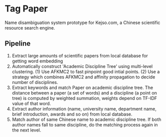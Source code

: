 # Tag Paper

Name disambiguation system prototype for Kejso.com, a Chinese scientific resource search engine.

## Pipeline
1. Extract large amounts of scientific papers from local database for getting word embedding
2. Automatically construct 'Academic Discipline Tree' using multi-level clustering. 
    (1) Use AFKMC2 to fast pinpoint good intial points.
    (2) Use a strategy which combines AFKMC2 and affinity propagation to decide number of disciplines.
3. Extract keywords and match Paper on academic discipline tree. The distance between a paper (a set of words) and a discipline (a point on tree) is computed by weighted summation, weights depend on TF-IDF value of that word.
4. Extract author information (name, university name, department name, brief introduction, awards and so on) from local database.
5. Match author of same Chinese name to academic discipline tree. If both author names fall to same discipline, do the matching process again in the next level.
